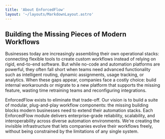 ```yaml
---
title: 'About EnforcedFlow'
layout: '~/layouts/MarkdownLayout.astro'
---
```


## Building the Missing Pieces of Modern Workflows

Businesses today are increasingly assembling their own operational stacks: connecting flexible tools to create custom workflows instead of relying on rigid, end-to-end software. But while no-code and automation platforms are powerful, they often fall short when teams need advanced functionality such as intelligent routing, dynamic assignments, usage tracking, or analytics. When these gaps appear, companies face a costly choice: build internal workarounds or migrate to a new platform that supports the missing feature, wasting time retraining teams and reconfiguring integrations.

EnforcedFlow exists to eliminate that trade-off. Our vision is to build a suite of modular, plug-and-play workflow components: the missing building blocks modern businesses need to extend their automation stacks. Each EnforcedFlow module delivers enterprise-grade reliability, scalability, and interoperability across diverse automation environments. We're creating the invisible infrastructure that lets companies evolve their workflows freely, without being constrained by the limitations of any single system.
